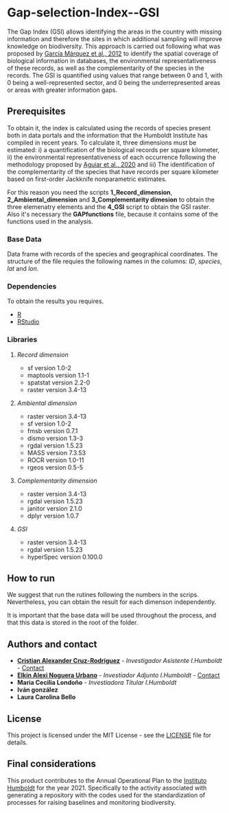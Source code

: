 # Gap-selection-Index--GSI

The Gap Index (GSI) allows identifying the areas in the country with missing information and therefore the sites in which additional sampling will improve knowledge on biodiversity. This approach is carried out following what was proposed by [García Márquez et al., 2012](http://www.biodiversity-plants.de/biodivers_ecol/article_meta.php?DOI=10.7809/b-e.00057) to identify the spatial coverage of biological information in databases, the environmental representativeness of these records, as well as the complementarity of the species in the records. The GSI is quantified using values ​​that range between 0 and 1, with 0 being a well-represented sector, and 0 being the underrepresented areas or areas with greater information gaps.

## Prerequisites

To obtain it, the index is calculated using the records of species present both in data portals and the information that the Humboldt Institute has compiled in recent years. To calculate it, three dimensions must be estimated: i) a quantification of the biological records per square kilometer, ii) the environmental representativeness of each occurrence following the methodology proposed by [Aguiar et al., 2020](https://onlinelibrary.wiley.com/doi/full/10.1111/ddi.13137) and iii) The identification of the complementarity of the species that have records per square kilometer based on first-order Jackknife nonparametric estimates. 

For this reason you need the scripts **1_Record_dimension**, **2_Ambiental_dimension** and **3_Complementarity dimesion** to obtain the three elemenatry elements and the **4_GSI** script to obtain the GSI raster. Also it's necessary the **GAPfunctions** file, because it contains some of the functions used in the analysis.


### Base Data

Data frame with records of the species and geographical coordinates. The structure of the file requies the following names in the columns: _ID_, _species_, _lat_ and _lon_.

### Dependencies

To obtain the results you requires. 

* [R](https://cran.r-project.org/mirrors.html)
* [RStudio](https://www.rstudio.com/products/rstudio/download/#download)

### Libraries

1. _Record dimension_
   - sf version 1.0-2 
   - maptools version 1.1-1
   - spatstat version 2.2-0
   - raster version 3.4-13

2. _Ambiental dimension_
   - raster version 3.4-13
   - sf version 1.0-2
   - fmsb version 0.7.1
   - dismo version 1.3-3
   - rgdal version 1.5.23
   - MASS version 7.3.53
   - ROCR version 1.0-11
   - rgeos version 0.5-5

3. _Complementarity dimension_
   - raster version 3.4-13
   - rgdal version 1.5.23
   - janitor version 2.1.0
   - dplyr version 1.0.7

4. _GSI_
   - raster version 3.4-13
   - rgdal version 1.5.23
   - hyperSpec version 0.100.0


## How to run

We suggest that run the rutines following the numbers in the scrips. Nevertheless, you can obtain the result for each dimenson independently. 

It is important that the base data will be used throughout the process, and that this data is stored in the root of the folder.

 ## Authors and contact
 
* **[Cristian Alexander Cruz-Rodríguez](https://github.com/crcruzr)** - *Investigador Asistente I.Humboldt* -  [Contact](ccruz@humboldt.org.co)
* **[Elkin Alexi Noguera Urbano](https://github.com/elkalexno)** - *Investiador Adjunto I.Humboldt* - [Contact](enoguera@humboldt.org.co)
* **Maria Cecilia Londoño** - *Investiadora Titular I.Humboldt* 
* **Iván gonzález**
* **Laura Carolina Bello**
 

## License

This project is licensed under the MIT License - see the [LICENSE](https://github.com/crcruzr/Gap-selection-Index--GSI/blob/main/LICENSE) file for details.

## Final considerations

This product contributes to the Annual Operational Plan to the [Instituto Humboldt](http://www.humboldt.org.co/es/) for the year 2021. Specifically to the activity associated with generating a repository with the codes used for the standardization of processes for raising baselines and monitoring biodiversity.
